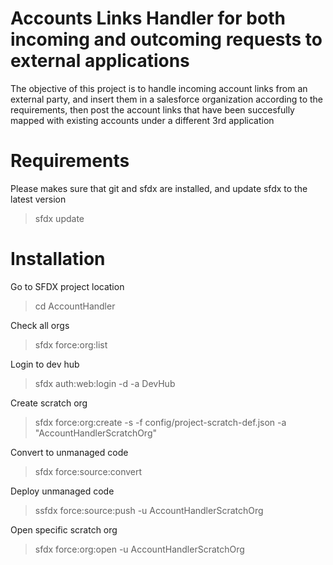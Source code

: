 # Accounts Links Handler for both incoming and outcoming requests to external applications
The objective of this project is to handle incoming account links from an external party, and insert them in a salesforce organization according to the requirements, then post the account links that have been succesfully mapped with existing accounts under a different 3rd application

# Requirements
Please makes sure that git and sfdx are installed, and update sfdx to the latest version
> sfdx update

# Installation
Go to SFDX project location
> cd AccountHandler

Check all orgs
> sfdx force:org:list

Login to dev hub
> sfdx auth:web:login -d -a DevHub

Create scratch org
> sfdx force:org:create -s -f config/project-scratch-def.json -a "AccountHandlerScratchOrg" 

Convert to unmanaged code
> sfdx force:source:convert

Deploy unmanaged code
> ssfdx force:source:push -u AccountHandlerScratchOrg

Open specific scratch org
> sfdx force:org:open -u AccountHandlerScratchOrg
